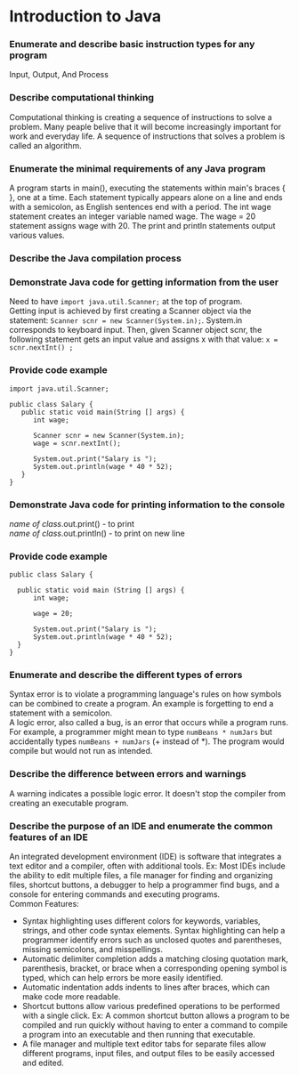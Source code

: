 # Introduction to Java

### Enumerate and describe basic instruction types for any program
Input, Output, And Process

### Describe computational thinking
Computational thinking is creating a sequence of instructions to solve a problem. Many peaple belive that it will become increasingly important for work and everyday life. A sequence of instructions that solves a problem is called an algorithm.
### Enumerate the minimal requirements of any Java program
A program starts in main(), executing the statements within main's braces { }, one at a time.
Each statement typically appears alone on a line and ends with a semicolon, as English sentences end with a period.
The int wage statement creates an integer variable named wage. The wage = 20 statement assigns wage with 20.
The print and println statements output various values.

### Describe the Java compilation process

### Demonstrate Java code for getting information from the user
Need to have `import java.util.Scanner;` at the top of program. <br>
Getting input is achieved by first creating a Scanner object via the statement: `Scanner scnr = new Scanner(System.in);`. System.in corresponds to keyboard input. Then, given Scanner object scnr, the following statement gets an input value and assigns x with that value: `x = scnr.nextInt() ;`

### Provide code example 
```
import java.util.Scanner;

public class Salary {
   public static void main(String [] args) {
      int wage;

      Scanner scnr = new Scanner(System.in);
      wage = scnr.nextInt();

      System.out.print("Salary is ");
      System.out.println(wage * 40 * 52);
   }
}
```

### Demonstrate Java code for printing information to the console
*name of class*.out.print() - to print <br>
*name of class*.out.println() - to print on new line

### Provide code example
```
public class Salary {                       

  public static void main (String [] args) {
      int wage;

      wage = 20;                        

      System.out.print("Salary is ");       
      System.out.println(wage * 40 * 52);   
  }
}
```

### Enumerate and describe the different types of errors
Syntax error is to violate a programming language's rules on how symbols can be combined to create a program. An example is forgetting to end a statement with a semicolon. <br>
A logic error, also called a bug, is an error that occurs while a program runs. For example, a programmer might mean to type `numBeans * numJars` but accidentally types `numBeans + numJars` (+ instead of *). The program would compile but would not run as intended. <br>

### Describe the difference between errors and warnings
A warning indicates a possible logic error. It doesn't stop the compiler from creating an executable program.

### Describe the purpose of an IDE and enumerate the common features of an IDE
An integrated development environment (IDE) is software that integrates a text editor and a compiler, often with additional tools. Ex: Most IDEs include the ability to edit multiple files, a file manager for finding and organizing files, shortcut buttons, a debugger to help a programmer find bugs, and a console for entering commands and executing programs. <br>
Common Features:
- Syntax highlighting uses different colors for keywords, variables, strings, and other code syntax elements. Syntax highlighting can help a programmer identify errors such as unclosed quotes and parentheses, missing semicolons, and misspellings.
- Automatic delimiter completion adds a matching closing quotation mark, parenthesis, bracket, or brace when a corresponding opening symbol is typed, which can help errors be more easily identified.
- Automatic indentation adds indents to lines after braces, which can make code more readable.
- Shortcut buttons allow various predefined operations to be performed with a single click. Ex: A common shortcut button allows a program to be compiled and run quickly without having to enter a command to compile a program into an executable and then running that executable.
- A file manager and multiple text editor tabs for separate files allow different programs, input files, and output files to be easily accessed and edited.
